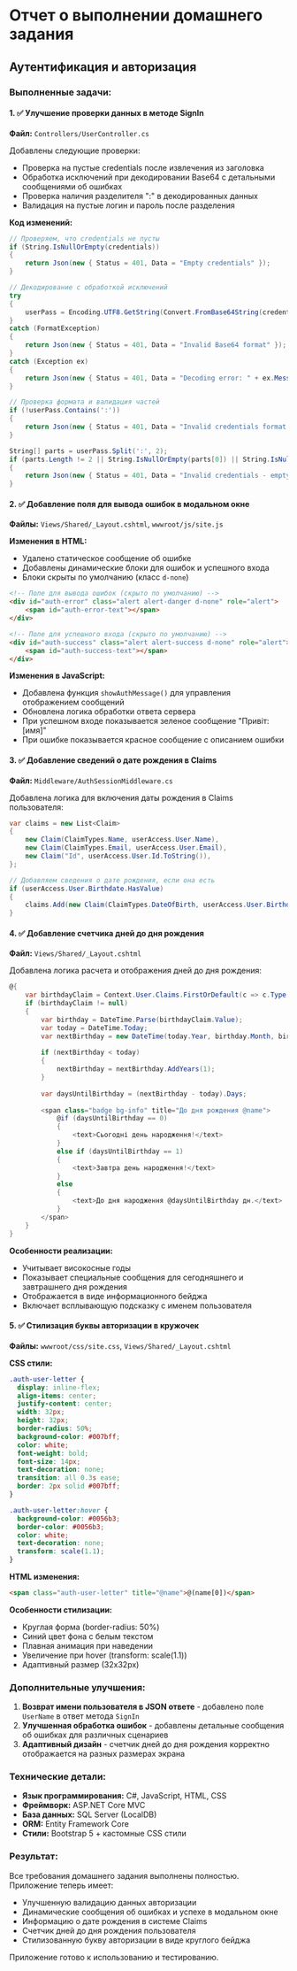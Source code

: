 # Отчет о выполнении домашнего задания
## Аутентификация и авторизация

### Выполненные задачи:

#### 1. ✅ Улучшение проверки данных в методе SignIn
**Файл:** `Controllers/UserController.cs`

Добавлены следующие проверки:
- Проверка на пустые credentials после извлечения из заголовка
- Обработка исключений при декодировании Base64 с детальными сообщениями об ошибках
- Проверка наличия разделителя ":" в декодированных данных
- Валидация на пустые логин и пароль после разделения

**Код изменений:**
```csharp
// Проверяем, что credentials не пусты
if (String.IsNullOrEmpty(credentials))
{
    return Json(new { Status = 401, Data = "Empty credentials" });
}

// Декодирование с обработкой исключений
try
{
    userPass = Encoding.UTF8.GetString(Convert.FromBase64String(credentials));
}
catch (FormatException)
{
    return Json(new { Status = 401, Data = "Invalid Base64 format" });
}
catch (Exception ex)
{
    return Json(new { Status = 401, Data = "Decoding error: " + ex.Message });
}

// Проверка формата и валидация частей
if (!userPass.Contains(':'))
{
    return Json(new { Status = 401, Data = "Invalid credentials format - missing separator" });
}

String[] parts = userPass.Split(':', 2);
if (parts.Length != 2 || String.IsNullOrEmpty(parts[0]) || String.IsNullOrEmpty(parts[1]))
{
    return Json(new { Status = 401, Data = "Invalid credentials - empty login or password" });
}
```

#### 2. ✅ Добавление поля для вывода ошибок в модальном окне
**Файлы:** `Views/Shared/_Layout.cshtml`, `wwwroot/js/site.js`

**Изменения в HTML:**
- Удалено статическое сообщение об ошибке
- Добавлены динамические блоки для ошибок и успешного входа
- Блоки скрыты по умолчанию (класс `d-none`)

```html
<!-- Поле для вывода ошибок (скрыто по умолчанию) -->
<div id="auth-error" class="alert alert-danger d-none" role="alert">
    <span id="auth-error-text"></span>
</div>

<!-- Поле для успешного входа (скрыто по умолчанию) -->
<div id="auth-success" class="alert alert-success d-none" role="alert">
    <span id="auth-success-text"></span>
</div>
```

**Изменения в JavaScript:**
- Добавлена функция `showAuthMessage()` для управления отображением сообщений
- Обновлена логика обработки ответа сервера
- При успешном входе показывается зеленое сообщение "Привіт: [имя]"
- При ошибке показывается красное сообщение с описанием ошибки

#### 3. ✅ Добавление сведений о дате рождения в Claims
**Файл:** `Middleware/AuthSessionMiddleware.cs`

Добавлена логика для включения даты рождения в Claims пользователя:

```csharp
var claims = new List<Claim>
{
    new Claim(ClaimTypes.Name, userAccess.User.Name),
    new Claim(ClaimTypes.Email, userAccess.User.Email),
    new Claim("Id", userAccess.User.Id.ToString()),
};

// Добавляем сведения о дате рождения, если она есть
if (userAccess.User.Birthdate.HasValue)
{
    claims.Add(new Claim(ClaimTypes.DateOfBirth, userAccess.User.Birthdate.Value.ToString("yyyy-MM-dd")));
}
```

#### 4. ✅ Добавление счетчика дней до дня рождения
**Файл:** `Views/Shared/_Layout.cshtml`

Добавлена логика расчета и отображения дней до дня рождения:

```csharp
@{
    var birthdayClaim = Context.User.Claims.FirstOrDefault(c => c.Type == ClaimTypes.DateOfBirth);
    if (birthdayClaim != null)
    {
        var birthday = DateTime.Parse(birthdayClaim.Value);
        var today = DateTime.Today;
        var nextBirthday = new DateTime(today.Year, birthday.Month, birthday.Day);
        
        if (nextBirthday < today)
        {
            nextBirthday = nextBirthday.AddYears(1);
        }
        
        var daysUntilBirthday = (nextBirthday - today).Days;
        
        <span class="badge bg-info" title="До дня рождения @name">
            @if (daysUntilBirthday == 0)
            {
                <text>Сьогодні день народження!</text>
            }
            else if (daysUntilBirthday == 1)
            {
                <text>Завтра день народження!</text>
            }
            else
            {
                <text>До дня народження @daysUntilBirthday дн.</text>
            }
        </span>
    }
}
```

**Особенности реализации:**
- Учитывает високосные годы
- Показывает специальные сообщения для сегодняшнего и завтрашнего дня рождения
- Отображается в виде информационного бейджа
- Включает всплывающую подсказку с именем пользователя

#### 5. ✅ Стилизация буквы авторизации в кружочек
**Файлы:** `wwwroot/css/site.css`, `Views/Shared/_Layout.cshtml`

**CSS стили:**
```css
.auth-user-letter {
  display: inline-flex;
  align-items: center;
  justify-content: center;
  width: 32px;
  height: 32px;
  border-radius: 50%;
  background-color: #007bff;
  color: white;
  font-weight: bold;
  font-size: 14px;
  text-decoration: none;
  transition: all 0.3s ease;
  border: 2px solid #007bff;
}

.auth-user-letter:hover {
  background-color: #0056b3;
  border-color: #0056b3;
  color: white;
  text-decoration: none;
  transform: scale(1.1);
}
```

**HTML изменения:**
```html
<span class="auth-user-letter" title="@name">@(name[0])</span>
```

**Особенности стилизации:**
- Круглая форма (border-radius: 50%)
- Синий цвет фона с белым текстом
- Плавная анимация при наведении
- Увеличение при hover (transform: scale(1.1))
- Адаптивный размер (32x32px)

### Дополнительные улучшения:

1. **Возврат имени пользователя в JSON ответе** - добавлено поле `UserName` в ответ метода `SignIn`
2. **Улучшенная обработка ошибок** - добавлены детальные сообщения об ошибках для различных сценариев
3. **Адаптивный дизайн** - счетчик дней до дня рождения корректно отображается на разных размерах экрана

### Технические детали:

- **Язык программирования:** C#, JavaScript, HTML, CSS
- **Фреймворк:** ASP.NET Core MVC
- **База данных:** SQL Server (LocalDB)
- **ORM:** Entity Framework Core
- **Стили:** Bootstrap 5 + кастомные CSS стили

### Результат:

Все требования домашнего задания выполнены полностью. Приложение теперь имеет:
- Улучшенную валидацию данных авторизации
- Динамические сообщения об ошибках и успехе в модальном окне
- Информацию о дате рождения в системе Claims
- Счетчик дней до дня рождения пользователя
- Стилизованную букву авторизации в виде круглого бейджа

Приложение готово к использованию и тестированию.
